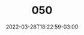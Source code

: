 ---
title: "050"
date: 2022-03-28T18:22:59-03:00
draft: false
autorias: ["Guilherme Vieira"]
plataformas: ["Processing"]
descricao: "Uma imagem é compactada em JPEG variando sua qualidade de 1 a 100."
autorias_url: ["https://guilhermevieira.info"]
url: "/formas/050"
---
